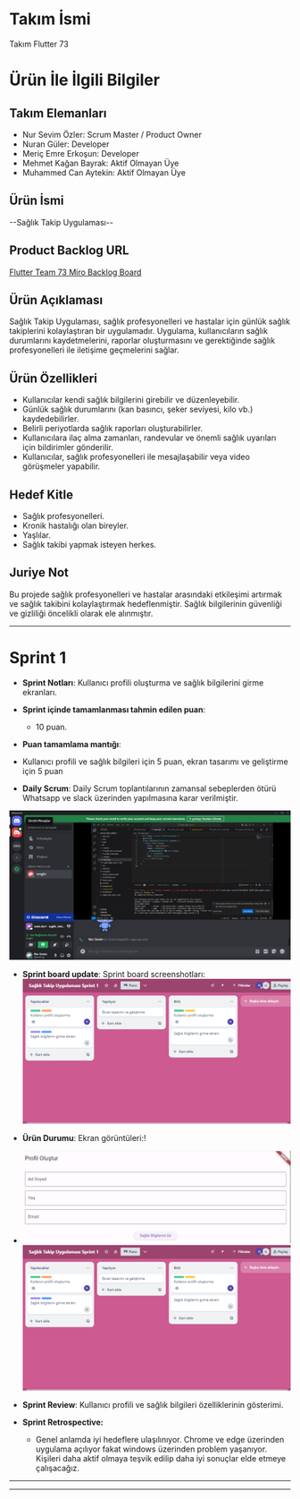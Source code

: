 # **Takım İsmi**

Takım Flutter 73

# Ürün İle İlgili Bilgiler

## Takım Elemanları
- Nur Sevim Özler: Scrum Master / Product Owner 
- Nuran Güler: Developer
- Meriç Emre Erkoşun: Developer
- Mehmet Kağan Bayrak: Aktif Olmayan Üye
- Muhammed Can Aytekin: Aktif Olmayan Üye

## Ürün İsmi

--Sağlık Takip Uygulaması--

## Product Backlog URL

[Flutter Team 73 Miro Backlog Board](https://trello.com/invite/b/mbcivEUa/ATTIc1b81371761acefa0ab19bd4d54d2dfe1B60A505/saglik-takip-uygulamasi-sprint-1)

## Ürün Açıklaması
Sağlık Takip Uygulaması, sağlık profesyonelleri ve hastalar için günlük sağlık takiplerini kolaylaştıran bir uygulamadır. Uygulama, kullanıcıların sağlık durumlarını kaydetmelerini, raporlar oluşturmasını ve gerektiğinde sağlık profesyonelleri ile iletişime geçmelerini sağlar.





## Ürün Özellikleri

-  Kullanıcılar kendi sağlık bilgilerini girebilir ve düzenleyebilir.
- Günlük sağlık durumlarını (kan basıncı, şeker seviyesi, kilo vb.) kaydedebilirler.
- Belirli periyotlarda sağlık raporları oluşturabilirler.
- Kullanıcılara ilaç alma zamanları, randevular ve önemli sağlık uyarıları için bildirimler gönderilir.
- Kullanıcılar, sağlık profesyonelleri ile mesajlaşabilir veya video görüşmeler yapabilir.

## Hedef Kitle
- Sağlık profesyonelleri.
- Kronik hastalığı olan bireyler.
- Yaşlılar.
- Sağlık takibi yapmak isteyen herkes.

## Juriye Not
Bu projede sağlık profesyonelleri ve hastalar arasındaki etkileşimi artırmak ve sağlık takibini kolaylaştırmak hedeflenmiştir. Sağlık bilgilerinin güvenliği ve gizliliği öncelikli olarak ele alınmıştır.





---

# Sprint 1
- **Sprint Notları**:
Kullanıcı profili oluşturma ve sağlık bilgilerini girme ekranları.


- **Sprint içinde tamamlanması tahmin edilen puan**: 
  - 10 puan.

- **Puan tamamlama mantığı**: 
- Kullanıcı profili ve sağlık bilgileri için 5 puan, ekran tasarımı ve geliştirme için 5 puan

- **Daily Scrum**: Daily Scrum toplantılarının zamansal sebeplerden ötürü Whatsapp ve slack üzerinden yapılmasına karar verilmiştir.

![discord toplanti screenshot](https://github.com/nursevim/sagliktakipsprint/blob/main/image/discordtoplantı.PNG)
- **Sprint board update**: Sprint board screenshotları: 
![sağlık takip uygulaması sprint1](https://github.com/nursevim/sagliktakipsprint/blob/main/image/sa%C4%9Fl%C4%B1ktakipuygulamas%C4%B1sprint1.png?raw=true)

- **Ürün Durumu**: Ekran görüntüleri:!
- ![profil bilgileri ekranı screenshot](https://github.com/nursevim/sagliktakipsprint/blob/main/image/profil%20bilgileri.PNG)
![sağlık bilgileri ekranı screenshot](https://github.com/nursevim/sagliktakipsprint/blob/main/image/sağlıktakipuygulamasısprint1.png)

- **Sprint Review**: Kullanıcı profili ve sağlık bilgileri özelliklerinin gösterimi.


- **Sprint Retrospective:**
  - Genel anlamda iyi hedeflere ulaşılınıyor. Chrome ve edge üzerinden uygulama açılıyor fakat windows üzerinden problem yaşanıyor. Kişileri daha aktif olmaya teşvik edilip daha iyi sonuçlar elde etmeye çalışacağız.


---




---

